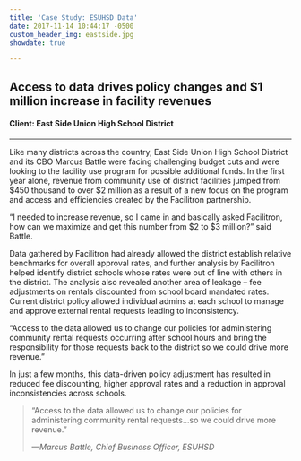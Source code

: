 ```yaml
---
title: 'Case Study: ESUHSD Data'
date: 2017-11-14 10:44:17 -0500
custom_header_img: eastside.jpg
showdate: true

---
```

## Access to data drives policy changes and $1 million increase in facility revenues
#### Client: East Side Union High School District

---

Like many districts across the country, East Side Union High School District and its CBO
Marcus Battle were facing challenging budget cuts and were looking to the facility use
program for possible additional funds. In the first year alone, revenue from community use of
district facilities jumped from $450 thousand to over $2 million as a result of a new focus on
the program and access and efficiencies created by the Facilitron partnership.

“I needed to increase revenue, so I came in and basically asked Facilitron, how can we
maximize and get this number from $2 to $3 million?” said Battle.

Data gathered by Facilitron had already allowed the district establish relative benchmarks for
overall approval rates, and further analysis by Facilitron helped identify district schools whose
rates were out of line with others in the district. The analysis also revealed another area of
leakage – fee adjustments on rentals discounted from school board mandated rates. Current
district policy allowed individual admins at each school to manage and approve external rental
requests leading to inconsistency.

“Access to the data allowed us to change our policies for administering community rental
requests occurring after school hours and bring the responsibility for those requests back to
the district so we could drive more revenue.”

In just a few months, this data-driven policy adjustment has resulted in reduced fee
discounting, higher approval rates and a reduction in approval inconsistencies across schools.

> “Access to the data allowed us to change our policies for administering community rental requests...so we could drive more revenue.”
>
> <cite>&mdash;Marcus Battle, Chief Business Officer, ESUHSD</cite>
